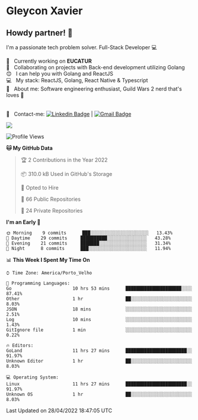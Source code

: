# Gleycon Xavier

## Howdy partner! 👋

I'm a passionate tech problem solver.
Full-Stack Developer :computer:

 :rocket:  &nbsp; Currently working on **EUCATUR**
 <br/> :purple_heart: &nbsp; Collaborating on projects with Back-end development utilizing Golang
 <br/> :blush: &nbsp; I can help you with Golang and ReactJS
 <br/> :computer: &nbsp; My stack: ReactJS, Golang, React Native & Typescript
 <br/> 💬  &nbsp; About me: Software engineering enthusiast, Guild Wars 2 nerd that's loves :apple:
 <br/>
 <br/>
 <br/> :email: &nbsp; Contact-me: [![Linkedin Badge](https://img.shields.io/badge/-GleyconXavier-blue?style=flat-square&logo=Linkedin&logoColor=white&link=https://www.linkedin.com/in/gleyconxavier/)](https://www.linkedin.com/in/gleyconxavier/) 
| 
[![Gmail Badge](https://img.shields.io/badge/-gleyconxcarlos@gmail.com-c14438?style=flat-square&logo=Gmail&logoColor=white&link=mailto:gleyconxcarlos@gmail.com)](mailto:gleyconxcarlos@gmail.com)

![](https://komarev.com/ghpvc/?username=gleyconxavier)

<!--START_SECTION:waka-->
![Profile Views](http://img.shields.io/badge/Profile%20Views-0-blue)

**🐱 My GitHub Data** 

> 🏆 2 Contributions in the Year 2022
 > 
> 📦 310.0 kB Used in GitHub's Storage 
 > 
> 💼 Opted to Hire
 > 
> 📜 66 Public Repositories 
 > 
> 🔑 24 Private Repositories  
 > 
**I'm an Early 🐤** 

```text
🌞 Morning    9 commits      ███░░░░░░░░░░░░░░░░░░░░░░   13.43% 
🌆 Daytime    29 commits     ██████████░░░░░░░░░░░░░░░   43.28% 
🌃 Evening    21 commits     ███████░░░░░░░░░░░░░░░░░░   31.34% 
🌙 Night      8 commits      ███░░░░░░░░░░░░░░░░░░░░░░   11.94%

```


📊 **This Week I Spent My Time On** 

```text
⌚︎ Time Zone: America/Porto_Velho

💬 Programming Languages: 
Go                       10 hrs 53 mins      █████████████████████░░░░   87.41% 
Other                    1 hr                ██░░░░░░░░░░░░░░░░░░░░░░░   8.03% 
JSON                     18 mins             ░░░░░░░░░░░░░░░░░░░░░░░░░   2.51% 
Log                      10 mins             ░░░░░░░░░░░░░░░░░░░░░░░░░   1.43% 
GitIgnore file           1 min               ░░░░░░░░░░░░░░░░░░░░░░░░░   0.22%

🔥 Editors: 
GoLand                   11 hrs 27 mins      ███████████████████████░░   91.97% 
Unknown Editor           1 hr                ██░░░░░░░░░░░░░░░░░░░░░░░   8.03%

💻 Operating System: 
Linux                    11 hrs 27 mins      ███████████████████████░░   91.97% 
Unknown OS               1 hr                ██░░░░░░░░░░░░░░░░░░░░░░░   8.03%

```


 Last Updated on 28/04/2022 18:47:05 UTC
<!--END_SECTION:waka-->

